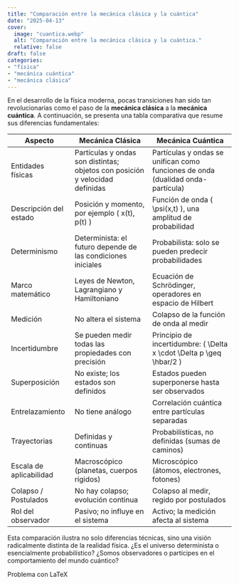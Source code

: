 ```yaml
---
title: "Comparación entre la mecánica clásica y la cuántica"
date: "2025-04-13"
cover:
  image: "cuantica.webp" 
  alt: "Comparación entre la mecánica clásica y la cuántica."
  relative: false
draft: false
categories: 
- "física"
- "mecánica cuántica"
- "mecánica clásica"
---
```


En el desarrollo de la física moderna, pocas transiciones han sido tan revolucionarias como el paso de la **mecánica clásica** a la **mecánica cuántica**. A continuación, se presenta una tabla comparativa que resume sus diferencias fundamentales:

| **Aspecto**                | **Mecánica Clásica**                                                    | **Mecánica Cuántica**                                                       |
|---------------------------|-------------------------------------------------------------------------|------------------------------------------------------------------------------|
| Entidades físicas         | Partículas y ondas son distintas; objetos con posición y velocidad definidas | Partículas y ondas se unifican como funciones de onda (dualidad onda-partícula) |
| Descripción del estado    | Posición y momento, por ejemplo \( x(t), p(t) \)                        | Función de onda \( \psi(x,t) \), una amplitud de probabilidad               |
| Determinismo              | Determinista: el futuro depende de las condiciones iniciales            | Probabilista: solo se pueden predecir probabilidades                        |
| Marco matemático          | Leyes de Newton, Lagrangiano y Hamiltoniano                             | Ecuación de Schrödinger, operadores en espacio de Hilbert                   |
| Medición                  | No altera el sistema                                                    | Colapso de la función de onda al medir                                      |
| Incertidumbre             | Se pueden medir todas las propiedades con precisión                     | Principio de incertidumbre: \( \Delta x \cdot \Delta p \geq \hbar/2 \)     |
| Superposición             | No existe; los estados son definidos                                    | Estados pueden superponerse hasta ser observados                            |
| Entrelazamiento           | No tiene análogo                                                        | Correlación cuántica entre partículas separadas                             |
| Trayectorias              | Definidas y continuas                                                   | Probabilísticas, no definidas (sumas de caminos)                            |
| Escala de aplicabilidad   | Macroscópico (planetas, cuerpos rígidos)                                | Microscópico (átomos, electrones, fotones)                                  |
| Colapso / Postulados      | No hay colapso; evolución continua                                      | Colapso al medir, regido por postulados                                     |
| Rol del observador        | Pasivo; no influye en el sistema                                        | Activo; la medición afecta al sistema                                       |


Esta comparación ilustra no solo diferencias técnicas, sino una visión radicalmente distinta de la realidad física. ¿Es el universo determinista o esencialmente probabilístico? ¿Somos observadores o partícipes en el comportamiento del mundo cuántico?

Problema con LaTeX
